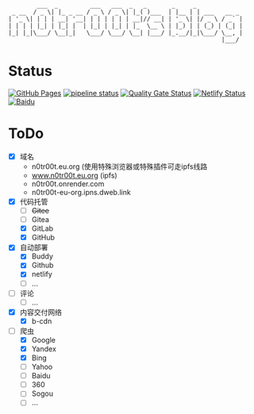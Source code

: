 ```
        ___  _         ___   ___  _   _       _     _             
 _ __  / _ \| |_ _ __ / _ \ / _ \| |_( )___  | |__ | | ___   __ _ 
| '_ \| | | | __| '__| | | | | | | __|// __| | '_ \| |/ _ \ / _` |
| | | | |_| | |_| |  | |_| | |_| | |_  \__ \ | |_) | | (_) | (_| |
|_| |_|\___/ \__|_|   \___/ \___/ \__| |___/ |_.__/|_|\___/ \__, |
                                                            |___/ 
```

# Status  
[![GitHub Pages](https://github.com/n0tr00teuorg/n0tr00teuorg.github.io/actions/workflows/GitHub%20Pages.yml/badge.svg?branch=main)](https://github.com/n0tr00teuorg/n0tr00teuorg.github.io/actions/workflows/GitHub%20Pages.yml)
[![pipeline status](https://gitlab.com/n0tr00teuorg/n0tr00teuorg.gitlab.io/badges/main/pipeline.svg)](https://gitlab.com/n0tr00teuorg/n0tr00teuorg.gitlab.io/-/commits/main)
[![Quality Gate Status](https://sonarcloud.io/api/project_badges/measure?project=n0tr00teuorg_n0tr00teuorg.github.io&metric=alert_status)](https://sonarcloud.io/summary/new_code?id=n0tr00teuorg_n0tr00teuorg.github.io)
[![Netlify Status](https://api.netlify.com/api/v1/badges/979f4af0-79d0-47db-9b9f-8af8aa89d960/deploy-status)](https://app.netlify.com/sites/n0tr00t/deploys)
[![Baidu](https://github.com/n0tr00teuorg/n0tr00teuorg.github.io/actions/workflows/baidu.yml/badge.svg)](https://github.com/n0tr00teuorg/n0tr00teuorg.github.io/actions/workflows/baidu.yml)

# ToDo  
- [x] 域名
	- n0tr00t.eu.org (使用特殊浏览器或特殊插件可走ipfs线路
	- www.n0tr00t.eu.org (ipfs)
	- n0tr00t.onrender.com
	- n0tr00t-eu-org.ipns.dweb.link
- [x] 代码托管
	- [ ] ~~Gitee~~
	- [ ] Gitea
	- [x] GitLab
	- [x] GitHub
- [x] 自动部署
	- [x] Buddy
	- [x] Github
	- [x] netlify
	- [ ] ...
- [ ] 评论
	- [ ] ...
- [x] 内容交付网络
	- [x] b-cdn
- [ ] 爬虫
	- [x] Google
	- [x] Yandex
	- [x] Bing
	- [ ] Yahoo
	- [ ] Baidu
	- [ ] 360
	- [ ] Sogou
	- [ ] ...
